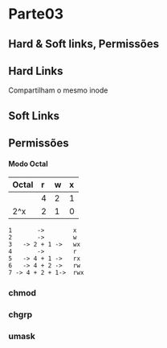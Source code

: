 # Parte03

## Hard & Soft links, Permissões

## Hard Links

Compartilham o mesmo inode

## Soft Links

## Permissões

#### Modo Octal

| Octal | r | w | x |
| :--- | :--- | :--- | :--- |
|  | 4 | 2 | 1 |
| 2^x | 2 | 1 | 0 |

```text
1       ->        x
2       ->        w
3   -> 2 + 1 ->   wx
4       ->        r
5   -> 4 + 1 ->   rx
6   -> 4 + 2 ->   rw
7 -> 4 + 2 + 1->  rwx
```

### chmod

### chgrp

### umask

